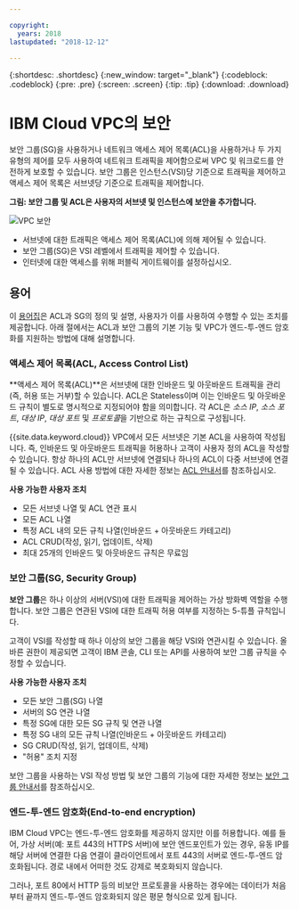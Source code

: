 ```yaml
---

copyright:
  years: 2018
lastupdated: "2018-12-12"

---
```


{:shortdesc: .shortdesc}
{:new_window: target="_blank"}
{:codeblock: .codeblock}
{:pre: .pre}
{:screen: .screen}
{:tip: .tip}
{:download: .download}

# IBM Cloud VPC의 보안

보안 그룹(SG)을 사용하거나 네트워크 액세스 제어 목록(ACL)을 사용하거나 두 가지 유형의 제어를 모두 사용하여 네트워크 트래픽을 제어함으로써 VPC 및 워크로드를 안전하게 보호할 수 있습니다. 보안 그룹은 인스턴스(VSI)당 기준으로 트래픽을 제어하고 액세스 제어 목록은 서브넷당 기준으로 트래픽을 제어합니다.

**그림: 보안 그룹 및 ACL은 사용자의 서브넷 및 인스턴스에 보안을 추가합니다.**

![VPC 보안](/images/vpc-connectivity-and-security.png)

* 서브넷에 대한 트래픽은 액세스 제어 목록(ACL)에 의해 제어될 수 있습니다.
* 보안 그룹(SG)은 VSI 레벨에서 트래픽을 제어할 수 있습니다.
* 인터넷에 대한 액세스를 위해 퍼블릭 게이트웨이를 설정하십시오.

## 용어

이 [용어집](../vpc/vpc-glossary.html)은 ACL과 SG의 정의 및 설명, 사용자가 이를 사용하여 수행할 수 있는 조치를 제공합니다. 아래 절에서는 ACL과 보안 그룹의 기본 기능 및 VPC가 엔드-투-엔드 암호화를 지원하는 방법에 대해 설명합니다.

### 액세스 제어 목록(ACL, Access Control List)
**액세스 제어 목록(ACL)**은 서브넷에 대한 인바운드 및 아웃바운드 트래픽을 관리(즉, 허용 또는 거부)할 수 있습니다. ACL은 Stateless이며 이는 인바운드 및 아웃바운드 규칙이 별도로 명시적으로 지정되어야 함을 의미합니다. 각 ACL은 *소스 IP*, *소스 포트*, *대상 IP*, *대상 포트* 및 *프로토콜*을 기반으로 하는 규칙으로 구성됩니다.

{{site.data.keyword.cloud}} VPC에서 모든 서브넷은 기본 ACL을 사용하여 작성됩니다. 즉, 인바운드 및 아웃바운드 트래픽을 허용하나 고객이 사용자 정의 ACL을 작성할 수 있습니다. 항상 하나의 ACL만 서브넷에 연결되나 하나의 ACL이 다중 서브넷에 연결될 수 있습니다. ACL 사용 방법에 대한 자세한 정보는 [ACL 안내서](using-acls.html)를 참조하십시오.

**사용 가능한 사용자 조치**

  * 모든 서브넷 나열 및 ACL 연관 표시
  * 모든 ACL 나열
  * 특정 ACL 내의 모든 규칙 나열(인바운드 + 아웃바운드 카테고리)
  * ACL CRUD(작성, 읽기, 업데이트, 삭제)
  * 최대 25개의 인바운드 및 아웃바운드 규칙은 무료임

### 보안 그룹(SG, Security Group)
**보안 그룹**은 하나 이상의 서버(VSI)에 대한 트래픽을 제어하는 가상 방화벽 역할을 수행합니다. 보안 그룹은 연관된 VSI에 대한 트래픽 허용 여부를 지정하는 5-튜플 규칙입니다.

고객이 VSI를 작성할 때 하나 이상의 보안 그룹을 해당 VSI와 연관시킬 수 있습니다. 올바른 권한이 제공되면 고객이 IBM 콘솔, CLI 또는 API를 사용하여 보안 그룹 규칙을 수정할 수 있습니다.

**사용 가능한 사용자 조치**

  * 모든 보안 그룹(SG) 나열
  * 서버의 SG 연관 나열
  * 특정 SG에 대한 모든 SG 규칙 및 연관 나열
  * 특정 SG 내의 모든 규칙 나열(인바운드 + 아웃바운드 카테고리)
  * SG CRUD(작성, 읽기, 업데이트, 삭제)
  * "허용" 조치 지정

보안 그룹을 사용하는 VSI 작성 방법 및 보안 그룹의 기능에 대한 자세한 정보는 [보안 그룹 안내서](security-groups.html)를 참조하십시오.

### 엔드-투-엔드 암호화(End-to-end encryption)

IBM Cloud VPC는 엔드-투-엔드 암호화를 제공하지 않지만 이를 허용합니다. 예를 들어, 가상 서버(예: 포트 443의 HTTPS 서버)에 보안 엔드포인트가 있는 경우, 유동 IP를 해당 서버에 연결한 다음 연결이 클라이언트에서 포트 443의 서버로 엔드-투-엔드 암호화됩니다. 경로 내에서 어떠한 것도 강제로 복호화되지 않습니다.

그러나, 포트 80에서 HTTP 등의 비보안 프로토콜을 사용하는 경우에는 데이터가 처음부터 끝까지 엔드-투-엔드 암호화되지 않은 평문 형식으로 있게 됩니다.
